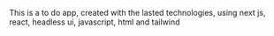 This is a to do app, created with the lasted technologies, using next js, react, headless ui, javascript, html and tailwind
